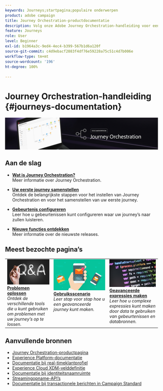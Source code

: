 ```yaml
---
keywords: Journeys;startpagina;populaire onderwerpen
product: adobe campaign
title: Journey Orchestration-productdocumentatie
description: Volg onze Adobe Journey Orchestration-handleiding voor eenvoudige instructies voor het implementeren en bouwen van journeys.
feature: Journeys
role: User
level: Beginner
exl-id: b1964a3c-9ed4-4ec4-b399-567b1d6a120f
source-git-commit: c4d9ebacf2083f4df76e59228a75c51c4d7b006e
workflow-type: tm+mt
source-wordcount: '196'
ht-degree: 100%

---
```


# Journey Orchestration-handleiding {#journeys-documentation}

![](using/assets/do-not-localize/bannerjourney.png)

## Aan de slag

* **[Wat is Journey Orchestration?](using/about/about-journey-orchestration.md)**<br/>
Meer informatie over Journey Orchestration.

* **[Uw eerste journey samenstellen](using/about/get-started.md)**<br/>
Ontdek de belangrijkste stappen voor het instellen van Journey Orchestration en voor het samenstellen van uw eerste journey.

* **[Gebeurtenis configureren](using/event/about-events.md#section_tbk_5qt_pgb)**<br/>
Leer hoe u gebeurtenissen kunt configureren waar uw journey’s naar zullen luisteren.

* **[Nieuwe functies ontdekken](using/release-notes/release-notes.md)**<br/>
Meer informatie over de nieuwste releases.

## Meest bezochte pagina’s

<table style="table-layout:fixed">
<tr>
    <td valign="top">
        <a href="using/about/troubleshooting.md">
       <img alt="Ontwikkelaars" src="using/assets/do-not-localize/FAQ.png" />
       </a>
    <div>
    <a href="using/about/troubleshooting.md"><strong>Problemen oplossen</strong></a>
    </div>
    <em>Ontdek de verschillende tools die u kunt gebruiken om problemen met uw journey’s op te lossen.</em>
    <br>
  </td>
  <td valign="top">
    <a href="using/usecase/building-the-journey.md">
      <img alt="samenstellen" src="using/assets/do-not-localize/design.png"/>
    </a>
    <div>
    <a href="using/usecase/building-the-journey.md"><strong>Gebruiksscenario</strong></a>
    </div>
    <em>Leer stap voor stap hoe u een geavanceerde journey kunt maken.</em>
    <br>
  </td>
  <td valign="top">
    <a href="using/expression/expressionadvanced.md">
      <img alt="voorwaarden" src="using/assets/do-not-localize/dev.png"/>
    </a>
    <div>
    <a href="using/expression/expressionadvanced.md"><strong>Geavanceerde expressies maken</strong></a>
    </div>
    <em>Leer hoe u complexe expressies kunt maken door data te gebruiken van gebeurtenissen en databronnen. </em>
    <br>
  </td>
</tr>
</table>

## Aanvullende bronnen

* [Journey Orchestration-productpagina](https://www.adobe.com/nl/experience-platform/journey-orchestration.html)
* [Experience Platform-documentatie](https://www.adobe.com/nl/experience-platform/documentation-and-developer-resources.html)
* [Documentatie bij real-timeklantprofiel](https://experienceleague.adobe.com/docs/experience-platform/profile/home.html?lang=nl)
* [Experience Cloud XDM-velddefinitie](https://experienceleague.adobe.com/docs/experience-platform/xdm/home.html?lang=nl)
* [Documentatie bij identiteitsnaamruimte](https://experienceleague.adobe.com/docs/experience-platform/identity/home.html?lang=nl)
* [Streamingopname-API’s](https://experienceleague.adobe.com/docs/experience-platform/ingestion/streaming/overview.html?lang=nl)
* [Documentatie bij transactionele berichten in Campaign Standard](https://experienceleague.adobe.com/docs/campaign-standard/using/communication-channels/transactional-messaging/getting-started-with-transactional-msg.html?lang=nl)

